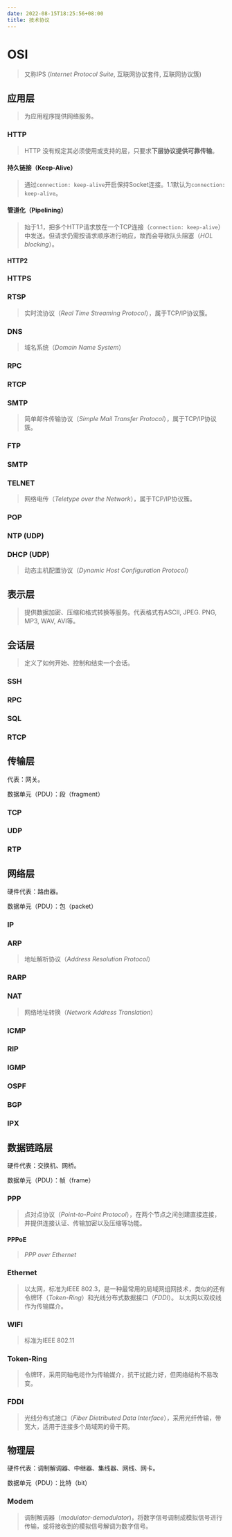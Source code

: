 ```yaml
---
date: 2022-08-15T18:25:56+08:00
title: 技术协议
---
```


# OSI

> 又称IPS (*Internet Protocol Suite*, 互联网协议套件, 互联网协议簇)

## 应用层

> 为应用程序提供网络服务。

### HTTP

> HTTP 没有规定其必须使用或支持的层，只要求**下层协议提供可靠传输**。

#### 持久链接（Keep-Alive）

> 通过`connection: keep-alive`开启保持Socket连接。1.1默认为`connection: keep-alive`。

#### 管道化（Pipelining）

> 始于1.1，把多个HTTP请求放在一个TCP连接（`connection: keep-alive`）中发送。但请求仍需按请求顺序进行响应，故而会导致队头阻塞（*HOL blocking*）。

#### HTTP2

### HTTPS

### RTSP

> 实时流协议（*Real Time Streaming Protocol*），属于TCP/IP协议簇。

### DNS

> 域名系统（*Domain Name System*）

### RPC

### RTCP

### SMTP

> 简单邮件传输协议（*Simple Mail Transfer Protocol*），属于TCP/IP协议簇。

### FTP

### SMTP

### TELNET

> 网络电传（*Teletype over the Network*），属于TCP/IP协议簇。

### POP

### NTP (UDP)

### DHCP (UDP)

> 动态主机配置协议（*Dynamic Host Configuration Protocol*）

## 表示层

> 提供数据加密、压缩和格式转换等服务。代表格式有ASCII, JPEG. PNG, MP3, WAV, AVI等。

## 会话层

> 定义了如何开始、控制和结束一个会话。

### SSH

### RPC

### SQL

### RTCP

## 传输层

代表：网关。

数据单元（PDU）：段（fragment）

### TCP

### UDP

### RTP

## 网络层

硬件代表：路由器。

数据单元（PDU）：包（packet）

### IP

### ARP

> 地址解析协议（*Address Resolution Protocol*）

### RARP

### NAT

> 网络地址转换（*Network Address Translation*）

### ICMP

### RIP

### IGMP

### OSPF

### BGP

### IPX

## 数据链路层

硬件代表：交换机、网桥。

数据单元（PDU）：帧（frame）

### PPP

> 点对点协议（*Point-to-Point Protocol*），在两个节点之间创建直接连接，并提供连接认证、传输加密以及压缩等功能。

#### PPPoE

> *PPP over Ethernet*

### Ethernet

> 以太网，标准为IEEE 802.3，是一种最常用的局域网组网技术，类似的还有令牌环（*Token-Ring*）和光线分布式数据接口（*FDDI*）。 以太网以双绞线作为传输媒介。

### WIFI

> 标准为IEEE 802.11

### Token-Ring

> 令牌环，采用同轴电缆作为传输媒介，抗干扰能力好，但网络结构不易改变。

### FDDI

> 光线分布式接口（*Fiber Dietributed Data Interface*），采用光纤传输，带宽大，适用于连接多个局域网的骨干网。

## 物理层

硬件代表：调制解调器、中继器、集线器、网线、网卡。

数据单元（PDU）：比特（bit）

### Modem

> 调制解调器（*modulator-demodulator*)，将数字信号调制成模拟信号进行传输，或将接收到的模拟信号解调为数字信号。
